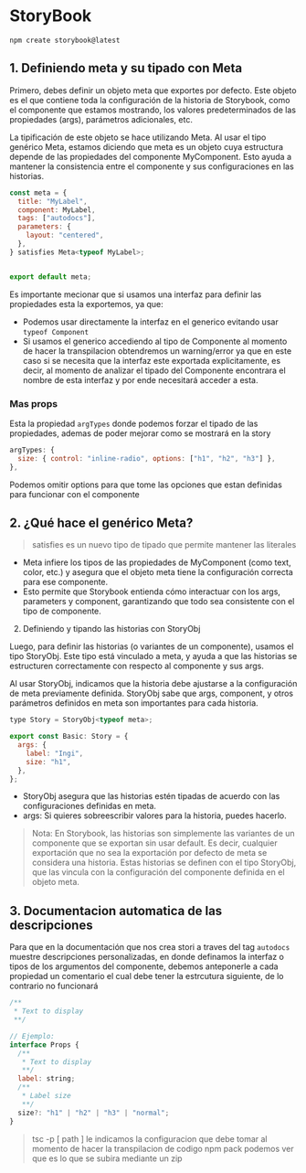 # StoryBook

`npm create storybook@latest`

## 1. Definiendo meta y su tipado con Meta

Primero, debes definir un objeto meta que exportes por defecto. Este objeto es el que contiene toda la configuración de la historia de Storybook, como el componente que estamos mostrando, los valores predeterminados de las propiedades (args), parámetros adicionales, etc.

La tipificación de este objeto se hace utilizando Meta. Al usar el tipo genérico Meta<typeof MyComponent>, estamos diciendo que meta es un objeto cuya estructura depende de las propiedades del componente MyComponent. Esto ayuda a mantener la consistencia entre el componente y sus configuraciones en las historias.

```js
const meta = {
  title: "MyLabel",
  component: MyLabel,
  tags: ["autodocs"],
  parameters: {
    layout: "centered",
  },
} satisfies Meta<typeof MyLabel>;


export default meta;
```

Es importante mecionar que si usamos una interfaz para definir las propiedades esta la exportemos, ya que:

- Podemos usar directamente la interfaz en el generico evitando usar `typeof Component`
- Si usamos el generico accediendo al tipo de Componente al momento de hacer la transpilacion obtendremos un warning/error ya que en este caso si se necesita que la interfaz este exportada explicitamente, es decir, al momento de analizar el tipado del Componente encontrara el nombre de esta interfaz y por ende necesitará acceder a esta.

### Mas props

Esta la propiedad `argTypes` donde podemos forzar el tipado de las propiedades, ademas de poder mejorar como se mostrará en la story

```js
argTypes: {
  size: { control: "inline-radio", options: ["h1", "h2", "h3"] },
},
```

Podemos omitir options para que tome las opciones que estan definidas para funcionar con el componente

## 2. ¿Qué hace el genérico Meta<typeof MyComponent>?

> satisfies es un nuevo tipo de tipado que permite mantener las literales

- Meta<typeof MyComponent> infiere los tipos de las propiedades de MyComponent (como text, color, etc.) y asegura que el objeto meta tiene la configuración correcta para ese componente.
- Esto permite que Storybook entienda cómo interactuar con los args, parameters y component, garantizando que todo sea consistente con el tipo de componente.

2. Definiendo y tipando las historias con StoryObj

Luego, para definir las historias (o variantes de un componente), usamos el tipo StoryObj. Este tipo está vinculado a meta, y ayuda a que las historias se estructuren correctamente con respecto al componente y sus args.

Al usar StoryObj<typeof meta>, indicamos que la historia debe ajustarse a la configuración de meta previamente definida. StoryObj sabe que args, component, y otros parámetros definidos en meta son importantes para cada historia.

```js
type Story = StoryObj<typeof meta>;

export const Basic: Story = {
  args: {
    label: "Ingi",
    size: "h1",
  },
};
```

- StoryObj<typeof meta> asegura que las historias estén tipadas de acuerdo con las configuraciones definidas en meta.
- args: Si quieres sobreescribir valores para la historia, puedes hacerlo.

> Nota: En Storybook, las historias son simplemente las variantes de un componente que se exportan sin usar default. Es decir, cualquier exportación que no sea la exportación por defecto de meta se considera una historia. Estas historias se definen con el tipo StoryObj<typeof meta>, que las vincula con la configuración del componente definida en el objeto meta.

## 3. Documentacion automatica de las descripciones

Para que en la documentación que nos crea stori a traves del tag `autodocs` muestre descripciones personalizadas, en donde definamos la interfaz o tipos de los argumentos del componente, debemos anteponerle a cada propiedad un comentario el cual debe tener la estrcutura siguiente, de lo contrario no funcionará

```js
/**
 * Text to display
 **/

// Ejemplo:
interface Props {
  /**
   * Text to display
   **/
  label: string;
  /**
   * Label size
   **/
  size?: "h1" | "h2" | "h3" | "normal";
}
```

> tsc -p [ path ] le indicamos la configuracion que debe tomar al momento de hacer la transpilacion de codigo
> npm pack podemos ver que es lo que se subira mediante un zip
